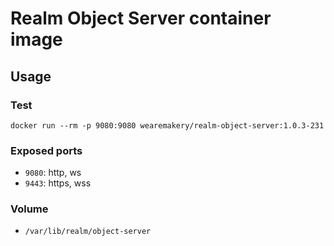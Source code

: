 # Realm Object Server container image

## Usage

### Test

```
docker run --rm -p 9080:9080 wearemakery/realm-object-server:1.0.3-231
```

### Exposed ports

- `9080`: http, ws
- `9443`: https, wss

### Volume

- `/var/lib/realm/object-server`